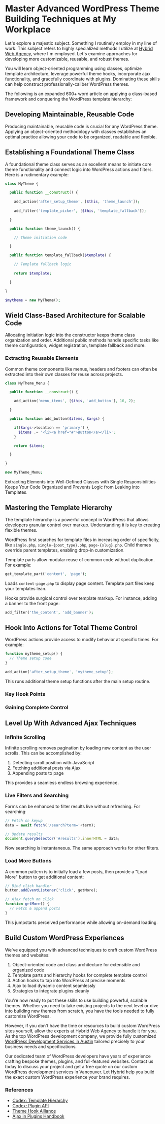 # Master Advanced WordPress Theme Building Techniques at My Workplace

Let's explore a majestic subject. Something I routinely employ in my line of work. This subject refers to highly specialized methods I utilize at [Hybrid Web Agency](https://hybridwebagency.com/), where I'm employed. Let's examine approaches for developing more customizable, reusable, and robust themes.  

You will learn object-oriented programming using classes, optimize template architecture, leverage powerful theme hooks, incorporate ajax functionality, and gracefully coordinate with plugins. Dominating these skills can help construct professionally-caliber WordPress themes.

The following is an expanded 600+ word article on applying a class-based framework and conquering the WordPress template hierarchy:

## Developing Maintainable, Reusable Code

Producing maintainable, reusable code is crucial for any WordPress theme. Applying an object-oriented methodology with classes establishes an optimal practice allowing your code to be organized, readable and flexible.

## Establishing a Foundational Theme Class

A foundational theme class serves as an excellent means to initiate core theme functionality and connect logic into WordPress actions and filters. Here is a rudimentary example: 

```php
class MyTheme {

  public function __construct() {
    
    add_action('after_setup_theme', [$this, 'theme_launch']); 
    
    add_filter('template_picker', [$this, 'template_fallback']);

  }

  public function theme_launch() {

    // Theme initiation code

  }

  public function template_fallback($template) {

    // Template fallback logic
    
    return $template;

  }

}

$mytheme = new MyTheme();
```

## Wield Class-Based Architecture for Scalable Code  

Allocating initiation logic into the constructor keeps theme class organization and order. Additional public methods handle specific tasks like theme configuration, widget registration, template fallback and more.

### Extracting Reusable Elements

Common theme components like menus, headers and footers can often be extracted into their own classes for reuse across projects.

```php
class MyTheme_Menu {

  public function __construct() {

    add_action('menu_items', [$this, 'add_button'], 10, 2);

  }

  public function add_button($items, $args) {

    if($args->location == 'primary') {
      $items .= '<li><a href="#">Button</a></li>';
    }

    return $items; 

  }

}

new MyTheme_Menu;
```






Extracting Elements into Well-Defined Classes with Single Responsibilities Keeps Your Code Organized and Prevents Logic from Leaking into Templates.

## Mastering the Template Hierarchy

The template hierarchy is a powerful concept in WordPress that allows developers granular control over markup. Understanding it is key to creating flexible themes. 

WordPress first searches for template files in increasing order of specificity, like `single.php`, `single-{post_type}.php`, `page-{slug}.php`. Child themes override parent templates, enabling drop-in customization.

Template parts allow modular reuse of common code without duplication. For example:

```php
get_template_part('content', 'page');
```

Loads `content-page.php` to display page content. Template part files keep your templates lean.

Hooks provide surgical control over template markup. For instance, adding a banner to the front page:

```php  
add_filter('the_content', 'add_banner');
```

## Hook Into Actions for Total Theme Control

WordPress actions provide access to modify behavior at specific times. For example:

```php
function mytheme_setup() {
  // Theme setup code
}

add_action('after_setup_theme', 'mytheme_setup'); 
```

This runs additional theme setup functions after the main setup routine.

### Key Hook Points

### Gaining Complete Control


## Level Up With Advanced Ajax Techniques

### Infinite Scrolling

Infinite scrolling removes pagination by loading new content as the user scrolls. This can be accomplished by:

1. Detecting scroll position with JavaScript
2. Fetching additional posts via Ajax  
3. Appending posts to page

This provides a seamless endless browsing experience.














### Live Filters and Searching

Forms can be enhanced to filter results live without refreshing. For searching:

```js  
// Fetch on keyup
data = await fetch('/search?term='+term);

// Update results   
document.querySelector('#results').innerHTML = data;
```

Now searching is instantaneous. The same approach works for other filters.


### Load More Buttons

A common pattern is to initially load a few posts, then provide a "Load More" button to get additional content:  

```js
// Bind click handler
button.addEventListener('click', getMore);

// Ajax fetch on click
function getMore() {
  // Fetch & append posts
}
```

This jumpstarts perceived performance while allowing on-demand loading.


## Build Custom WordPress Experiences


We've equipped you with advanced techniques to craft custom WordPress themes and websites:

1. Object-oriented code and class architecture for extensible and organized code
2. Template parts and hierarchy hooks for complete template control    
3. Action hooks to tap into WordPress at precise moments      
4. Ajax to load dynamic content seamlessly
5. Strategies to integrate plugins cleanly

You're now ready to put these skills to use building powerful, scalable themes. Whether you need to take existing projects to the next level or dive into building new themes from scratch, you have the tools needed to fully customize WordPress.

However, if you don't have the time or resources to build custom WordPress sites yourself, allow the experts at Hybrid Web Agency to handle it for you. As the top WordPress development company, we provide fully customized [WordPress Development Services in Austin](https://hybridwebagency.com/austin-tx/custom-laravel-development-services/) tailored precisely to your business needs and specifications.

Our dedicated team of WordPress developers have years of experience crafting bespoke themes, plugins, and full-featured websites. Contact us today to discuss your project and get a free quote on our custom WordPress development services in Vancouver. Let Hybrid help you build the exact custom WordPress experience your brand requires.



### References

- [Codex: Template Hierarchy](https://codex.wordpress.org/Template_Hierarchy)
- [Codex: Plugin API](https://codex.wordpress.org/Plugin_API) 
- [Theme Hook Alliance](https://themehookalliance.com/)
- [Ajax in Plugins Handbook](https://developer.wordpress.org/plugins/javascript/ajax/)


